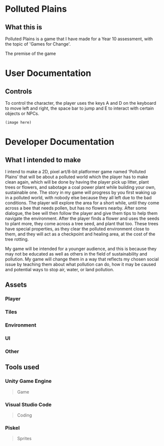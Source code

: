 # Polluted Plains
## What this is
Polluted Plains is a game that I have made for a Year 10 assessment, with the topic of 'Games for Change'. 

The premise of the game

# User Documentation
## Controls
To control the character, the player uses the keys A and D on the keyboard to move left and right, the space bar to jump and E to interact with certain objects or NPCs.

    (image here)

# Developer Documentation
## What I intended to make
I intend to make a 2D, pixel art/8-bit platformer game named ‘Polluted Plains’ that will be about a polluted world which the player has to make clean again, which will be done by having the player pick up litter, plant trees or flowers, and sabotage a coal power plant while building your own, sustainable one. The story in my game will progress by you first waking up in a polluted world, with nobody else because they all left due to the bad conditions. The player will explore the area for a short while, until they come across a bee that needs pollen, but has no flowers nearby. After some dialogue, the bee will then follow the player and give them tips to help them navigate the environment. After the player finds a flower and uses the seeds to plant more, they come across a tree seed, and plant that too. These trees have special properties, as they clear the polluted environment close to them, and they will act as a checkpoint and healing area, at the cost of the tree rotting.  

My game will be intended for a younger audience, and this is because they may not be educated as well as others in the field of sustainability and pollution. My game will change them in a way that reflects my chosen social issue by teaching them about what pollution can do, how it may be caused and potential ways to stop air, water, or land pollution.

## Assets
### Player

### Tiles

### Environment

### UI

### Other

## Tools used
### Unity Game Engine
>Game

### Visual Studio Code
>Coding
### Piskel
>Sprites
